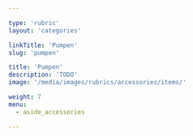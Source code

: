 ```yaml
---

type: 'rubric'
layout: 'categories'

linkTitle: 'Pumpen'
slug: 'pumpen'

title: 'Pumpen'
description: 'TODO'
image: '/media/images/rubrics/accessories/items/'

weight: 7
menu:
  - aside_accessories  

---
```

